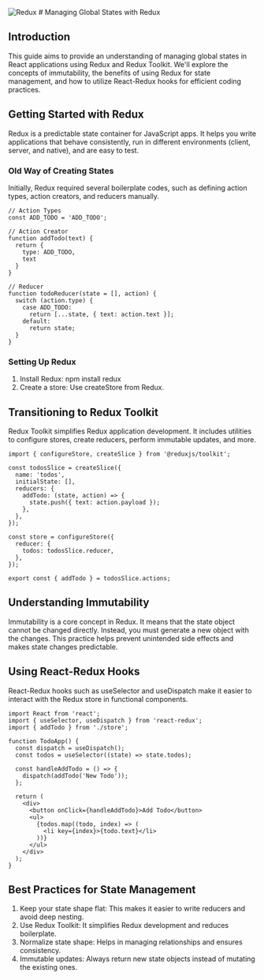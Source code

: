 ![Redux](https://www.alura.com.br/assets/api/cursos/react-gerenciamento-estados-globais-redux.svg) # Managing Global States with Redux
## Introduction

This guide aims to provide an understanding of managing global states in React applications using Redux and Redux Toolkit. We'll explore the concepts of immutability, the benefits of using Redux for state management, and how to utilize React-Redux hooks for efficient coding practices.

## Getting Started with Redux

Redux is a predictable state container for JavaScript apps. It helps you write applications that behave consistently, run in different environments (client, server, and native), and are easy to test.

### Old Way of Creating States

Initially, Redux required several boilerplate codes, such as defining action types, action creators, and reducers manually.

```
// Action Types
const ADD_TODO = 'ADD_TODO';

// Action Creator
function addTodo(text) {
  return {
    type: ADD_TODO,
    text
  }
}

// Reducer
function todoReducer(state = [], action) {
  switch (action.type) {
    case ADD_TODO:
      return [...state, { text: action.text }];
    default:
      return state;
  }
}
```

### Setting Up Redux

1. Install Redux: npm install redux
2. Create a store: Use createStore from Redux.

## Transitioning to Redux Toolkit

Redux Toolkit simplifies Redux application development. It includes utilities to configure stores, create reducers, perform immutable updates, and more.

```
import { configureStore, createSlice } from '@reduxjs/toolkit';

const todosSlice = createSlice({
  name: 'todos',
  initialState: [],
  reducers: {
    addTodo: (state, action) => {
      state.push({ text: action.payload });
    },
  },
});

const store = configureStore({
  reducer: {
    todos: todosSlice.reducer,
  },
});

export const { addTodo } = todosSlice.actions;
```

## Understanding Immutability

Immutability is a core concept in Redux. It means that the state object cannot be changed directly. Instead, you must generate a new object with the changes. This practice helps prevent unintended side effects and makes state changes predictable.

## Using React-Redux Hooks

React-Redux hooks such as useSelector and useDispatch make it easier to interact with the Redux store in functional components.

```
import React from 'react';
import { useSelector, useDispatch } from 'react-redux';
import { addTodo } from './store';

function TodoApp() {
  const dispatch = useDispatch();
  const todos = useSelector((state) => state.todos);

  const handleAddTodo = () => {
    dispatch(addTodo('New Todo'));
  };

  return (
    <div>
      <button onClick={handleAddTodo}>Add Todo</button>
      <ul>
        {todos.map((todo, index) => (
          <li key={index}>{todo.text}</li>
        ))}
      </ul>
    </div>
  );
}
```

## Best Practices for State Management

1. Keep your state shape flat: This makes it easier to write reducers and avoid deep nesting.
2. Use Redux Toolkit: It simplifies Redux development and reduces boilerplate.
3. Normalize state shape: Helps in managing relationships and ensures consistency.
4. Immutable updates: Always return new state objects instead of mutating the existing ones.
